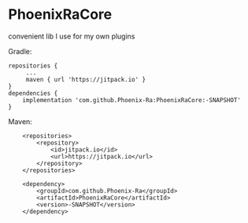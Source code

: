 # PhoenixRaCore

convenient lib I use for my own plugins

Gradle:
```
repositories {
     ...
     maven { url 'https://jitpack.io' }
}
dependencies { 
    implementation 'com.github.Phoenix-Ra:PhoenixRaCore:-SNAPSHOT'
}
```

Maven:
```
	<repositories>
		<repository>
		    <id>jitpack.io</id>
		    <url>https://jitpack.io</url>
		</repository>
	</repositories>
	
	<dependency>
	    <groupId>com.github.Phoenix-Ra</groupId>
	    <artifactId>PhoenixRaCore</artifactId>
	    <version>-SNAPSHOT</version>
	</dependency>
```

